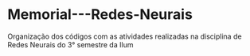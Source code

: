 # Memorial---Redes-Neurais
Organização dos códigos com as atividades realizadas na disciplina de Redes Neurais do 3° semestre da Ilum
